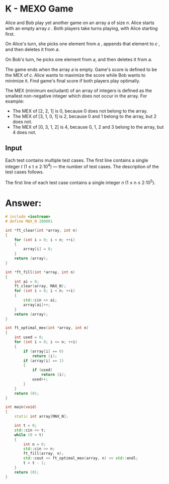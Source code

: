 # K - MEXO Game
Alice and Bob play yet another game on an array 𝑎 of size 𝑛. Alice starts with an empty array 𝑐 . Both players take turns playing, with Alice starting first.

On Alice's turn, she picks one element from 𝑎 , appends that element to 𝑐 , and then deletes it from 𝑎.

On Bob's turn, he picks one element from 𝑎, and then deletes it from 𝑎.

The game ends when the array 𝑎 is empty. Game's score is defined to be the MEX of 𝑐. Alice wants to maximize the score while Bob wants to minimize it. Find game's final score if both players play optimally.

The MEX (minimum excludant) of an array of integers is defined as the smallest non-negative integer which does not occur in the array. For example:

- The MEX of [2, 2, 1] is 0, because 0 does not belong to the array.
- The MEX of [3, 1, 0, 1] is 2, because 0 and 1 belong to the array, but 2 does not.
- The MEX of [0, 3, 1, 2] is 4, because 0, 1, 2 and 3 belong to the array, but 4 does not.

## Input

Each test contains multiple test cases. The first line contains a single integer 𝑡 (1 ≤ t ≤ 2⋅10<sup>4</sup>) — the number of test cases. The description of the test cases follows.

The first line of each test case contains a single integer 𝑛 (1 ≤ n ≤ 2⋅10<sup>5</sup>).

# Answer:

```c++
# include <iostream>
# define MAX_N 200001

int *ft_clear(int *array, int n)
{
	for (int i = 0; i < n; ++i)
	{
		array[i] = 0;
	}
	return (array);
}

int *ft_fill(int *array, int n)
{
	int ai = 0;
	ft_clear(array, MAX_N);
	for (int i = 0; i < n; ++i)
	{
		std::cin >> ai;
		array[ai]++;
	}
	return (array);
}

int ft_optimal_mex(int *array, int n)
{
	int used = 0;
	for (int i = 0; i <= n; ++i)
	{
		if (array[i] == 0)
			return (i);
		if (array[i] == 1)
		{
			if (used)
				return (i);
			used++;
		}
	}
	return (0);
}

int main(void)
{
	static int array[MAX_N];

	int t = 0;
	std::cin >> t;
	while (0 < t)
	{
		int n = 0;
		std::cin >> n;
		ft_fill(array, n);
		std::cout << ft_optimal_mex(array, n) << std::endl;
		t = t - 1;
	}
	return (0);
}
```

